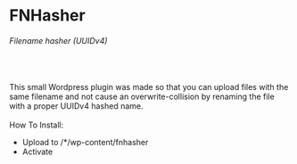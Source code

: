 # FNHasher
###### Filename hasher (UUIDv4)
<br /><br />
This small Wordpress plugin was made so that you can upload files with the same filename and not cause an overwrite-collision by renaming the file with a proper UUIDv4 hashed name.
<br /><br />
How To Install:<br />
- Upload to /*/wp-content/fnhasher
- Activate